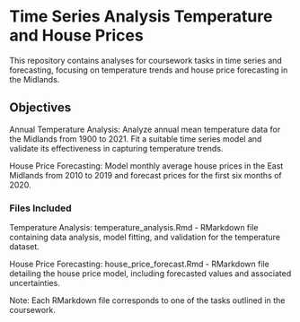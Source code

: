 # Time Series Analysis Temperature and House Prices

This repository contains analyses for coursework tasks in time series and forecasting, focusing on temperature trends and house price forecasting in the Midlands.

## Objectives
Annual Temperature Analysis: Analyze annual mean temperature data for the Midlands from 1900 to 2021. Fit a suitable time series model and validate its effectiveness in capturing temperature trends.

House Price Forecasting: Model monthly average house prices in the East Midlands from 2010 to 2019 and forecast prices for the first six months of 2020.

### Files Included

Temperature Analysis: temperature_analysis.Rmd - RMarkdown file containing data analysis, model fitting, and validation for the temperature dataset.

House Price Forecasting: house_price_forecast.Rmd - RMarkdown file detailing the house price model, including forecasted values and associated uncertainties.

Note: Each RMarkdown file corresponds to one of the tasks outlined in the coursework.
